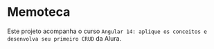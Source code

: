 # Memoteca

Este projeto acompanha o curso `Angular 14: aplique os conceitos e desenvolva seu primeiro CRUD` da Alura.
